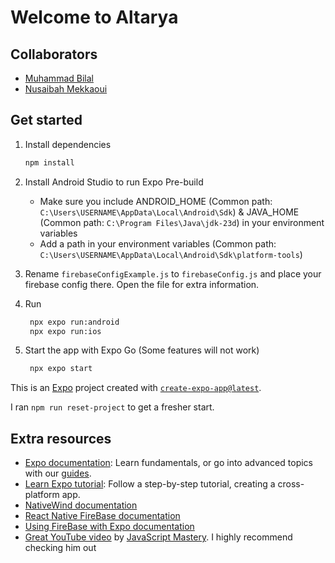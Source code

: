 # Welcome to Altarya

## Collaborators

- [Muhammad Bilal](https://github.com/Kou-hako)
- [Nusaibah Mekkaoui](https://github.com/NMekks)

## Get started

1. Install dependencies

   ```bash
   npm install
   ```

2. Install Android Studio to run Expo Pre-build

   - Make sure you include ANDROID_HOME (Common path: `C:\Users\USERNAME\AppData\Local\Android\Sdk`) & JAVA_HOME (Common path: `C:\Program Files\Java\jdk-23d`) in your environment variables
   - Add a path in your environment variables (Common path: `C:\Users\USERNAME\AppData\Local\Android\Sdk\platform-tools`)

3. Rename `firebaseConfigExample.js` to `firebaseConfig.js` and place your firebase config there. Open the file for extra information.

4. Run

   ```bash
    npx expo run:android
    npx expo run:ios
   ```

5. Start the app with Expo Go (Some features will not work)

   ```bash
    npx expo start
   ```

This is an [Expo](https://expo.dev) project created with [`create-expo-app@latest`](https://docs.expo.dev/router/installation/).

I ran `npm run reset-project` to get a fresher start.

## Extra resources

- [Expo documentation](https://docs.expo.dev/): Learn fundamentals, or go into advanced topics with our [guides](https://docs.expo.dev/guides).
- [Learn Expo tutorial](https://docs.expo.dev/tutorial/introduction/): Follow a step-by-step tutorial, creating a cross-platform app.
- [NativeWind documentation](https://www.nativewind.dev/overview/)
- [React Native FireBase documentation](https://rnfirebase.io/)
- [Using FireBase with Expo documentation](https://docs.expo.dev/guides/using-firebase/)
- [Great YouTube video](https://www.youtube.com/watch?v=ZBCUegTZF7M&t=1072s) by [JavaScript Mastery](https://www.youtube.com/@javascriptmastery). I highly recommend checking him out
